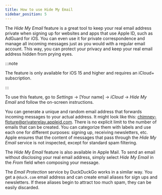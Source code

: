 ```yaml
---
title: How to use Hide My Email
sidebar_position: 5
---
```


The *Hide My Email* feature is a great tool to keep your real email address private when signing up for websites and apps that use Apple ID, such as AdGuard for iOS. You can even use it for private correspondence and manage all incoming messages just as you would with a regular email account. This way, you can protect your privacy and keep your real email address hidden from prying eyes.

:::note

The feature is only available for iOS 15 and higher and requires an iCloud+ subscription.

:::

To use this feature, go to *Settings* → [Your name] → *iCloud* → *Hide My Email* and follow the on-screen instructions.

You can generate a unique and random email address that forwards incoming messages to your actual address. It might look like this: chimney-floture@privaterelay.appleid.com. There is no explicit limit to the number of emails that can be created. You can categorize them with labels and use each one for different purposes: signing up, receiving newsletters, etc. Apple ensures that the content of messages that pass through the *Hide My Email* service is not inspected, except for standard spam filtering.

The *Hide My Email* feature is also available in Apple Mail. To send an email without disclosing your real email address, simply select *Hide My Email* in the *From* field when composing your message.

The *Email Protection* service by DuckDuckGo works in a similar way. You get a `@duck.com` email address and can create email aliases for sign ups and newsletters. If these aliases begin to attract too much spam, they can be easily discarded.
